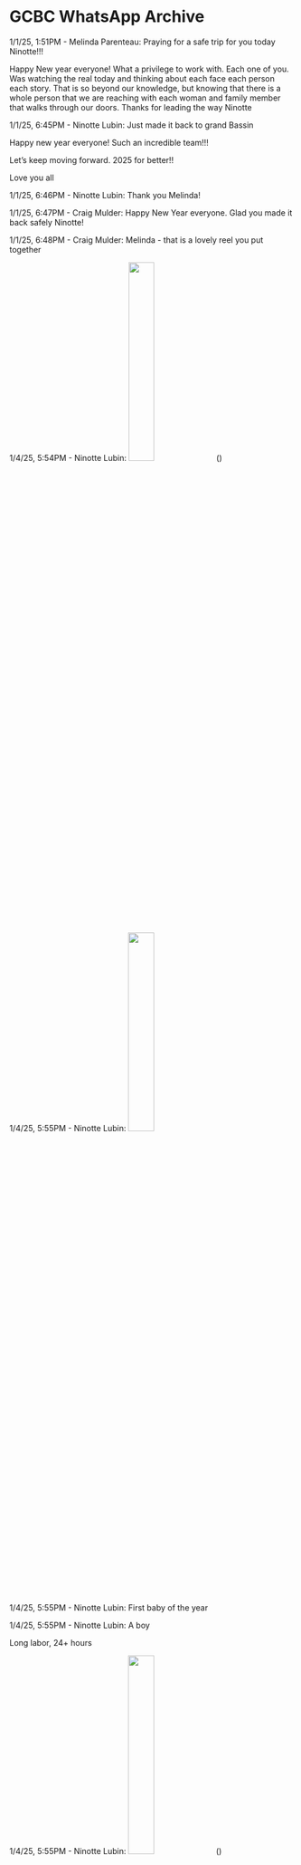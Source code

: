 <!DOCTYPE html>
<html>
<body>
<h1>GCBC WhatsApp Archive</h1>
<p>1/1/25, 1:51PM - Melinda Parenteau: Praying for a safe trip for you today Ninotte!!!</p>
<p>Happy New year everyone! What a privilege to work with. Each one of you. Was watching the real today and thinking about each face each person each story. That is so beyond our knowledge, but knowing that there is a whole person that we are reaching with each woman and family member that walks through our doors. Thanks for leading the way Ninotte</p>
<p>1/1/25, 6:45PM - Ninotte Lubin: Just made it back to grand Bassin </p>
<p></p>
<p>Happy new year everyone! Such an incredible team!!!</p>
<p></p>
<p>Let’s keep moving forward. 2025 for better!!</p>
<p></p>
Love you all</p>
<p>1/1/25, 6:46PM - Ninotte Lubin: Thank you Melinda!</p>
<p>1/1/25, 6:47PM - Craig Mulder: Happy New Year everyone.  Glad you made it back safely Ninotte!</p>
<p>1/1/25, 6:48PM - Craig Mulder: Melinda - that is a lovely reel you put together</p>
<p>1/4/25, 5:54PM - Ninotte Lubin: <img src="IMG-20250104-WA0000.jpg" width="30%"> ()</p>
<p>1/4/25, 5:55PM - Ninotte Lubin: <img src="IMG-20250104-WA0001.jpg" width="30%"> </p>
<p>1/4/25, 5:55PM - Ninotte Lubin: First baby of the year</p>
<p>1/4/25, 5:55PM - Ninotte Lubin: A boy </p>
<p>Long labor, 24+ hours</p>
<p>1/4/25, 5:55PM - Ninotte Lubin: <img src="IMG-20250104-WA0002.jpg" width="30%"> ()</p>
<p>1/4/25, 5:56PM - Ninotte Lubin: <img src="IMG-20250104-WA0003.jpg" width="30%"> ()</p>
<p>1/4/25, 5:56PM - Melinda Parenteau: Congratulations</p>
<p>1/4/25, 5:56PM - Ninotte Lubin: Lots of prenatal and postpartum today too</p>
<p>1/4/25, 6:00PM - Melinda Parenteau: Was this a class?</p>
<p>1/4/25, 6:22PM - Ninotte Lubin: Nope, prenatal and postpartum clients</p>
<p>1/5/25, 7:27PM - Ninotte Lubin: Second boy of the month</p>
<p>1/5/25, 7:27PM - Ninotte Lubin: <img src="IMG-20250105-WA0000.jpg" width="30%"> ()</p>
<p>1/5/25, 7:27PM - Ninotte Lubin: <img src="IMG-20250105-WA0001.jpg" width="30%"> ()</p>
<p>1/5/25, 7:27PM - Ninotte Lubin: <img src="IMG-20250105-WA0002.jpg" width="30%"> ()</p>
<p>1/10/25, 2:49PM - Ninotte Lubin: <img src="IMG-20250110-WA0001.jpg" width="30%"> ()</p>
<p>1/10/25, 2:49PM - Ninotte Lubin: <img src="IMG-20250110-WA0000.jpg" width="30%"> ()</p>
<p>1/10/25, 3:00PM - Ninotte Lubin: A third boy for the year</p>
<p></p>
<p>We had a girl last night, cord prolapse, heavy meconium. We managed to have the birth at the center be cause we could.</p>
<p>Birth happened, HPP and newborn resuscitation with transfer of the baby.</p>
<p>In the morning, mom left to breastfeed the baby as she got called then, around noon they called to say baby passed. </p>
<p>We weren’t too surprised because she swallowed too much liquid. However, we managed to have her transferred with O2 and alive.</p>
<p>1/10/25, 3:01PM - Ninotte Lubin: And, the private hospital she went is not too equipped</p>
<p>1/10/25, 3:02PM - Ninotte Lubin: We are happy to finally have a birth that did not require too much of us.</p>
<p>1/10/25, 3:08PM - Lynette Biery: Glad you had a healing birth. Love and prayers to all.</p>
<p>1/10/25, 8:10PM - Melinda Parenteau: Wow! I'm so sorry to hear that.</p>
<p>1/11/25, 10:10AM - Ninotte Lubin: <img src="IMG-20250111-WA0000.jpg" width="30%"> ()</p>
<p>1/11/25, 10:10AM - Ninotte Lubin: <img src="IMG-20250111-WA0001.jpg" width="30%"> ()</p>
<p>1/11/25, 10:11AM - Ninotte Lubin: Another boy this early morning</p>
<p>1/12/25, 12:49PM - Melinda Parenteau: Jan 12th, a day to remember the loss of so many lives and much more 14 years ago. </p>
<p>💔❤️💔❤️</p>
<p>1/12/25, 12:53PM - Kate Mazzara: Yes...and without the tragedy, we would not have met Ninotte. We would not have a beautiful birth center that will have a greater impact for generations to come. In God's name and grace.</p>
<p>1/12/25, 4:30PM - Ninotte Lubin: <img src="IMG-20250112-WA0001.jpg" width="30%"> ()</p>
<p>1/12/25, 4:30PM - Ninotte Lubin: <img src="IMG-20250112-WA0000.jpg" width="30%"> ()</p>
<p>1/12/25, 4:30PM - Ninotte Lubin: And, this beautiful girl born just now</p>
<p>1/12/25, 4:30PM - Ninotte Lubin: Yes, Kate </p>
<p></p>
<p>Thank you 🙏</p>
<p>1/12/25, 4:31PM - Ninotte Lubin: 15 years ago Melinda </p>
<p>Thank you 🙏</p>
<p>1/12/25, 8:37PM - Craig Mulder: So great to have such a beautiful spirit born on this day marking the anniversary of such an awful tragedy.</p>
<p>1/13/25, 3:40PM - Ninotte Lubin: <img src="IMG-20250113-WA0000.jpg" width="30%"> ()</p>
<p>1/13/25, 3:40PM - Ninotte Lubin: A boy</p>
<p>1/13/25, 10:18PM - Craig Mulder: Jonathan Katz, author of a recent book on Haiti, posted an essay in remembrance of the earthquake. It ends with this:</p>
<p></p>
<p>" But the reality is that, while yes, the problems are still there, the solutions are also still in reach. We just have to remember, once again, that lesson so many of us took on that awful night: Wherever we are, and whatever our station, we’re all in this together."</p>
<p></p>
<p>The entire essay is here: https://theracket.news/p/15-years-of-solitude-haiti-earthquake-anniversary</p>
<p>1/13/25, 10:32PM - Craig Mulder: To follow up, here's another essay, from The Guardian, that was written on the 10th anniversary of the earthquake. It recounts all the ways that international aid, primarily US, has harmed Haiti.</p>
<p>1/13/25, 10:32PM - Craig Mulder: https://www.theguardian.com/world/2019/oct/11/haiti-and-the-failed-promise-of-us-aid</p>
<p>1/14/25, 4:57PM - Ninotte Lubin: <img src="IMG-20250114-WA0000.jpg" width="30%"> ()</p>
<p>1/14/25, 4:57PM - Ninotte Lubin: <img src="IMG-20250114-WA0001.jpg" width="30%"> ()</p>
<p>1/14/25, 4:57PM - Ninotte Lubin: It’s a girl</p>
<p>1/14/25, 4:58PM - Ninotte Lubin: <img src="IMG-20250114-WA0002.jpg" width="30%"> ()</p>
<p>1/14/25, 4:58PM - Ninotte Lubin: And another woman in labor</p>
<p>1/14/25, 5:32PM - Melinda Parenteau: What a busy week</p>
<p>1/15/25, 10:21AM - Ninotte Lubin: <img src="IMG-20250115-WA0000.jpg" width="30%"> ()</p>
<p>1/15/25, 10:21AM - Ninotte Lubin: <img src="IMG-20250115-WA0001.jpg" width="30%"> ()</p>
<p>1/15/25, 10:25AM - Ninotte Lubin: Born last night, a boy</p>
<p>Complete breech with neonatal resuscitation including the use of O2. We didn’t transfer as baby came out well, crying and breastfeeding. </p>
<p>Another difficult one but great after all </p>
<p>January 2025 is something, we can say</p>
<p>1/15/25, 10:33AM - Melinda Parenteau: Wow!!!!</p>
<p>1/16/25, 7:02AM - Ninotte Lubin: <img src="IMG-20250116-WA0000.jpg" width="30%"> ()</p>
<p>1/16/25, 7:02AM - Ninotte Lubin: <img src="IMG-20250116-WA0001.jpg" width="30%"> ()</p>
<p>1/16/25, 7:02AM - Ninotte Lubin: <img src="IMG-20250116-WA0002.jpg" width="30%"> ()</p>
<p>1/16/25, 7:03AM - Ninotte Lubin: 3 babies born in 8 hours </p>
<p>2 boys and a girl</p>
<p>All three healthy</p>
<p>1/16/25, 7:05AM - Ninotte Lubin: We had to use the prenatal room that’s also considered the sleeping area for the staff for the 3rd birth. </p>
<p>From 10 last night till 6 this morning for the last one, no time to breathe. </p>
<p>Happy that they were all great and short birth</p>
<p>1/16/25, 7:07AM - Ninotte Lubin: <img src="IMG-20250116-WA0003.jpg" width="30%"> ()</p>
<p>1/16/25, 7:08AM - Ninotte Lubin: Lourdie the nurse doing postpartum instructions for the one in the prenatal room</p>
<p>1/16/25, 7:13AM - Ninotte Lubin: Good morning everyone </p>
<p>Hope you all have a great morning!</p>
<p>1/16/25, 8:01AM - Kate Mazzara: Will you all be able to get some rest, or is it a busy clinic day as well.</p>
<p>1/16/25, 8:02AM - Craig Mulder: What an incredible night! Great work all! 👍</p>
<p>1/16/25, 8:37AM - Ninotte Lubin: Busy clinic day unfortunately </p>
<p>We’ll do well</p>
<p>Thank you!</p>
<p>1/16/25, 9:06AM - Kate Mazzara: Maybe you can take turns naming. Stong work team!</p>
<p>1/16/25, 9:14AM - Ninotte Lubin: We will </p>
<p>Thank you 🙏</p>
<p>1/16/25, 10:57AM - Melinda Parenteau: Wow! What a night! The day goes smoothly for you and you guys all get</p>
<p>1/17/25, 10:25AM - Ninotte Lubin: <img src="IMG-20250117-WA0000.jpg" width="30%"> ()</p>
<p>1/17/25, 10:26AM - Ninotte Lubin: A girl</p>
<p>1/17/25, 10:27AM - Ninotte Lubin: And a HBP in early labor transfer around 4 thin morning</p>
<p>1/17/25, 10:27AM - Ninotte Lubin: We were able to get some sleep before 10 pm last night when the one we transferred arrived</p>
<p>1/17/25, 10:28AM - Ninotte Lubin: Thank you 🙏</p>
<p>1/19/25, 2:26PM - Ninotte Lubin: 2 boys</p>
<p>1/19/25, 2:27PM - Ninotte Lubin: <img src="IMG-20250119-WA0000.jpg" width="30%"> ()</p>
<p>1/19/25, 2:27PM - Ninotte Lubin: <img src="IMG-20250119-WA0001.jpg" width="30%"> ()</p>
<p>1/19/25, 2:28PM - Ninotte Lubin: One has been at the center past 24 hours</p>
<p>The other arrived then birthed after 21 minutes</p>
<p>1/19/25, 2:43PM - Craig Mulder: What a difference! Congratulations on two more</p>
<p>1/19/25, 3:29PM - Melinda Parenteau: Yay!</p>
<p>1/22/25, 2:47PM - Ninotte Lubin: <img src="IMG-20250122-WA0000.jpg" width="30%"> ()</p>
<p>1/22/25, 2:47PM - Ninotte Lubin: After 24 hours of hard labor</p>
<p>A boy and a strong young woman, 17 years old</p>
<p>1/22/25, 3:06PM - Lynette Biery: Wow!!! Great work! I’m tired for you all.</p>
<p>1/25/25, 8:08AM - Ninotte Lubin: <img src="IMG-20250125-WA0000.jpg" width="30%"> ()</p>
<p>1/25/25, 8:08AM - Ninotte Lubin: <img src="IMG-20250125-WA0001.jpg" width="30%"> ()</p>
<p>1/25/25, 8:09AM - Ninotte Lubin: Two more babies, a boy and a girl</p>
<p>1/25/25, 5:33PM - Ninotte Lubin: <img src="IMG-20250125-WA0002.jpg" width="30%"> ()</p>
<p>1/25/25, 5:33PM - Ninotte Lubin: Another boy</p>
<p>1/27/25, 3:04PM - Ninotte Lubin: <img src="IMG-20250127-WA0000.jpg" width="30%"> ()</p>
<p>1/27/25, 3:05PM - Ninotte Lubin: A girl</p>
<p>1/28/25, 9:24AM - Craig Mulder: Thank you for sending these lovely photos Ninotte.</p>
<p>1/28/25, 9:43AM - Craig Mulder: On Feb 20 our local college is hosting Monique Clesca and Jake Johnston to talk about Haiti. See this page for more info - https://www.tciaf.com/event-february-2025.   Ms. Clesca is a Haitian journalist and has been an advocate for an alternative approach to handling Haiti's governance issues. I came across this video on the Montana Accord and wanted to pass it on to you all - https://akomontana.ht/en/home/   Ninotte - I'd really like to hear what you think of the video.</p>
<p>1/28/25, 9:56AM - Ninotte Lubin: <img src="IMG-20250128-WA0000.jpg" width="30%"> ()</p>
<p>1/28/25, 9:56AM - Ninotte Lubin: <img src="IMG-20250128-WA0001.jpg" width="30%"> ()</p>
<p>1/28/25, 9:57AM - Ninotte Lubin: 2 more babies this morning</p>
<p>1/28/25, 9:59AM - Ninotte Lubin: Prenatal class happening right now</p>
<p>1/28/25, 9:59AM - Ninotte Lubin: <img src="IMG-20250128-WA0002.jpg" width="30%"> ()</p>
<p>1/28/25, 9:59AM - Ninotte Lubin: <img src="IMG-20250128-WA0003.jpg" width="30%"> ()</p>
<p>1/28/25, 10:00AM - Ninotte Lubin: We have to have a bed at the office for a postpartum</p>
<p>1/28/25, 10:01AM - Ninotte Lubin: <img src="IMG-20250128-WA0004.jpg" width="30%"> ()</p>
<p>1/28/25, 10:01AM - Ninotte Lubin: While another one in labor, walking</p>
<p>1/28/25, 10:02AM - Ninotte Lubin: <img src="IMG-20250128-WA0005.jpg" width="30%"> ()</p>
<p>1/28/25, 10:02AM - Ninotte Lubin: 50 women attending class today</p>
<p>1/28/25, 10:03AM - Craig Mulder: Very impressive!</p>
<p>1/28/25, 10:53AM - Ninotte Lubin: Just born </p>
<p>A girl</p>
<p>1/28/25, 10:53AM - Ninotte Lubin: <img src="IMG-20250128-WA0006.jpg" width="30%"> ()</p>
<p>1/28/25, 10:53AM - Ninotte Lubin: <img src="IMG-20250128-WA0007.jpg" width="30%"> ()</p>
<p>1/28/25, 10:54AM - Ninotte Lubin: What a busy night and morning </p>
<p>3 births</p>
<p>1/28/25, 11:34AM - Ninotte Lubin: <img src="IMG-20250128-WA0008.jpg" width="30%"> ()</p>
<p>1/28/25, 11:45AM - Melinda Parenteau: Wow! What a busy week! Looking forward to posting a much of these pictures very soon</p>
<p>1/28/25, 11:46AM - Ninotte Lubin: <img src="IMG-20250128-WA0009.jpg" width="30%"> ()</p>
<p>1/28/25, 11:46AM - Ninotte Lubin: <img src="IMG-20250128-WA0010.jpg" width="30%"> ()</p>
<p>1/28/25, 12:13PM - Craig Mulder: Yum!</p>
<p>1/30/25, 8:30PM - Craig Mulder: Great Instagram reel Melinda!</p>
<p>1/31/25, 7:35AM - Ninotte Lubin: <img src="IMG-20250131-WA0000.jpg" width="30%"> ()</p>
<p>1/31/25, 7:36AM - Ninotte Lubin: She might be the last one of January but who knows what can happen before midnight!!!</p>
<p>24 births!!!!!!</p>
<p>1/31/25, 7:36AM - Ninotte Lubin: Good morning all!</p>
<p>1/31/25, 8:17AM - Craig Mulder: Good morning to all of you! That is a lot of births!</p>
<p>1/31/25, 10:16AM - Melinda Parenteau: Wowwowow</p>
<p>1/31/25, 10:16AM - Melinda Parenteau: Record settings</p>
<p>2/1/25, 1:05PM - Ninotte Lubin: <img src="IMG-20250201-WA0001.jpg" width="30%"> ()</p>
<p>2/1/25, 1:05PM - Ninotte Lubin: <img src="IMG-20250201-WA0000.jpg" width="30%"> ()</p>
<p>2/1/25, 1:05PM - Ninotte Lubin: <img src="IMG-20250201-WA0002.jpg" width="30%"> ()</p>
<p>2/1/25, 1:05PM - Ninotte Lubin: <img src="IMG-20250201-WA0003.jpg" width="30%"> ()</p>
<p>2/1/25, 1:06PM - Ninotte Lubin: <img src="IMG-20250201-WA0004.jpg" width="30%"> ()</p>
<p>2/1/25, 1:07PM - Ninotte Lubin: Sexual Ed class of today</p>
<p>50 presents </p>
<p>Boys and girls </p>
<p></p>
<p>We watched a movie that thought about sexual violence</p>
<p>2/1/25, 9:48PM - Ninotte Lubin: <img src="IMG-20250201-WA0006.jpg" width="30%"> ()</p>
<p>2/1/25, 9:48PM - Ninotte Lubin: First February birth </p>
<p>A girl</p>
<p>2/1/25, 9:48PM - Ninotte Lubin: <img src="IMG-20250201-WA0007.jpg" width="30%"> ()</p>
<p>2/1/25, 9:53PM - Craig Mulder: What a great 1st of February</p>
<p>2/1/25, 9:59PM - Kate Mazzara: My sister in laws birthday</p>
<p>2/3/25, 10:28PM - Ninotte Lubin: <img src="IMG-20250203-WA0001.jpg" width="30%"> ()</p>
<p>2/3/25, 10:28PM - Ninotte Lubin: <img src="IMG-20250203-WA0000.jpg" width="30%"> ()</p>
<p>2/3/25, 10:28PM - Ninotte Lubin: A boy and a girl tonight</p>
<p>2/3/25, 11:41PM - Ninotte Lubin: <img src="IMG-20250203-WA0002.jpg" width="30%"> ()</p>
<p>2/3/25, 11:41PM - Ninotte Lubin: <img src="IMG-20250203-WA0003.jpg" width="30%"> ()</p>
<p>2/4/25, 10:07AM - Ninotte Lubin: <img src="IMG-20250204-WA0000.jpg" width="30%"> ()</p>
<p>2/4/25, 10:07AM - Ninotte Lubin: Girl</p>
<p>2/4/25, 10:29AM - Ninotte Lubin: <img src="IMG-20250204-WA0001.jpg" width="30%"> ()</p>
<p>2/4/25, 8:53PM - Ninotte Lubin: <img src="IMG-20250204-WA0002.jpg" width="30%"> ()</p>
<p>2/4/25, 8:54PM - Ninotte Lubin: Another girl born just now</p>
<p>2/4/25, 8:54PM - Ninotte Lubin: 2 girls on your birthday Kate</p>
<p>2/4/25, 8:54PM - Craig Mulder: Lots of beautiful babies!!</p>
<p>2/4/25, 8:55PM - Ninotte Lubin: Yes </p>
<p>Thanks Craig!</p>
<p>2/4/25, 9:28PM - Melinda Parenteau: Well done! And happy birthday Kate!</p>
<p>2/5/25, 7:15AM - Ninotte Lubin: <img src="IMG-20250205-WA0000.jpg" width="30%"> ()</p>
<p>2/5/25, 7:15AM - Ninotte Lubin: A boy</p>
<p>2/5/25, 7:33AM - Lynette Biery: The Buddha is born again. I hope you all get some rest.</p>
<p>2/6/25, 5:19PM - Ninotte Lubin: <img src="IMG-20250206-WA0000.jpg" width="30%"> ()</p>
<p>2/6/25, 5:20PM - Ninotte Lubin: 7th birth in 6 days</p>
<p>2/6/25, 5:20PM - Ninotte Lubin: <img src="IMG-20250206-WA0001.jpg" width="30%"> ()</p>
<p>2/6/25, 5:20PM - Ninotte Lubin: Happy family</p>
<p>2/6/25, 6:58PM - Craig Mulder: 🙂</p>
<p>2/7/25, 7:59AM - Ninotte Lubin: <img src="IMG-20250207-WA0000.jpg" width="30%"> ()</p>
<p>2/7/25, 8:00AM - Ninotte Lubin: A girl, born this morning</p>
<p>2/9/25, 3:32PM - Melinda Parenteau: I just heard about the earthquake that happened in the middle of the ocean, right in the dead center of the Caribbean islands. Did you feel any effect in Haiti? They're talking about threat of tsunami</p>
<p>2/9/25, 3:35PM - Ninotte Lubin: I don’t know if anyone else felt it but no for us. I’ve heard alerts on the threat of tsunami as you  mentioned</p>
<p>2/9/25, 3:35PM - Melinda Parenteau: Okay that's good to hear. How are things going down there for you guys?</p>
<p>2/9/25, 3:40PM - Ninotte Lubin: We are well, no births for the past couple days but we have 18 more due dates for this month</p>
<p>2/9/25, 4:29PM - Craig Mulder: Glad to hear you all are OK</p>
<p>2/10/25, 12:52PM - Ninotte Lubin: <img src="IMG-20250210-WA0000.jpg" width="30%"> ()</p>
<p>2/10/25, 12:52PM - Ninotte Lubin: A boy after a break of 48 hours</p>
<p>2/11/25, 11:18AM - Ninotte Lubin: Prenatal education </p>
<p>Topic: Labor and birth </p>
<p>30 women present</p>
<p>2/11/25, 11:18AM - Ninotte Lubin: <img src="IMG-20250211-WA0000.jpg" width="30%"> ()</p>
<p>2/11/25, 11:18AM - Ninotte Lubin: <img src="IMG-20250211-WA0001.jpg" width="30%"> ()</p>
<p>2/11/25, 11:58AM - Ninotte Lubin: <img src="IMG-20250211-WA0002.jpg" width="30%"> ()</p>
<p>2/11/25, 11:58AM - Ninotte Lubin: <img src="IMG-20250211-WA0003.jpg" width="30%"> ()</p>
<p>2/11/25, 11:58AM - Ninotte Lubin: <img src="IMG-20250211-WA0004.jpg" width="30%"> ()</p>
<p>2/11/25, 12:18PM - Melinda Parenteau: This is awesome</p>
<p>2/11/25, 12:36PM - Ninotte Lubin: <img src="IMG-20250211-WA0005.jpg" width="30%"> ()</p>
<p>2/16/25, 11:50AM - Ninotte Lubin: <img src="IMG-20250216-WA0000.jpg" width="30%"> ()</p>
<p>2/16/25, 11:50AM - Ninotte Lubin: Good morning all</p>
<p>It’s been a few days without a birth </p>
<p>This one arrived this morning </p>
<p>A boy</p>
<p>2/16/25, 11:54AM - Melinda Parenteau: Yay!</p>
<p>2/16/25, 11:56AM - Craig Mulder: I love the photo</p>
<p>2/16/25, 12:42PM - Ninotte Lubin: <img src="IMG-20250216-WA0001.jpg" width="30%"> ()</p>
<p>2/16/25, 12:57PM - Ninotte Lubin: Postpartum education by our nurse Lourdie</p>
<p>2/16/25, 12:57PM - Ninotte Lubin: <img src="IMG-20250216-WA0002.jpg" width="30%"> ()</p>
<p>2/17/25, 12:43PM - Ninotte Lubin: <img src="IMG-20250217-WA0000.jpg" width="30%"> ()</p>
<p>2/17/25, 12:43PM - Ninotte Lubin: <img src="IMG-20250217-WA0001.jpg" width="30%"> ()</p>
<p>2/17/25, 12:44PM - Ninotte Lubin: A boy and a girl </p>
<p>Both born this morning</p>
<p>2/17/25, 12:51PM - Craig Mulder: 🙂❤️</p>
<p>2/19/25, 9:20AM - Ninotte Lubin: <img src="IMG-20250219-WA0000.jpg" width="30%"> ()</p>
<p>2/19/25, 9:20AM - Ninotte Lubin: <img src="IMG-20250219-WA0001.jpg" width="30%"> ()</p>
<p>2/19/25, 9:20AM - Ninotte Lubin: 2 babies born early this morning </p>
<p>A boy and a girl</p>
<p>2/19/25, 9:34AM - Craig Mulder: Very special! 🙂</p>
<p>2/19/25, 9:50AM - Kate Mazzara: Your bees 🐝 got nothing on you. You are a busy</p>
<p>2/19/25, 9:50AM - Kate Mazzara: Bee</p>
<p>2/20/25, 8:15AM - Ninotte Lubin: <img src="IMG-20250220-WA0000.jpg" width="30%"> ()</p>
<p>2/20/25, 8:15AM - Ninotte Lubin: Good morning </p>
<p>I am a girl 🧒</p>
<p>2/20/25, 9:06AM - Craig Mulder: Welcome sweetie</p>
<p>2/20/25, 9:46AM - Kate Mazzara: Yeah you are!!</p>
<p>2/23/25, 11:46AM - Craig Mulder: Kathi's mom, Carolyn McDonald, died this Friday evening, surrounded by many family members. She had a peaceful death. She was 88 years old. Kathi's father, Robert (Bob) is still with us.</p>
<p>2/23/25, 11:56AM - Melinda Parenteau: Wow. Strength and comfort to you and Kathi. She was so blessed to have a devoted daughter, son-in-law and other family by her side. You guys are such a testament of what a beautiful family can be. </p>
<p>I hope this week is filled with sweet memories along with the grief and the fatigue</p>
<p>2/23/25, 11:59AM - Kate Mazzara: I echo Melinda's thoughts and add my heart is with you 💓</p>
<p>2/23/25, 12:23PM - Ninotte Lubin: Oh no! My heart is with you in this difficult time </p>
<p>Strength, comfort and love ❤️</p>
<p>2/24/25, 9:42AM - Ninotte Lubin: <img src="IMG-20250224-WA0000.jpg" width="30%"> ()</p>
<p>2/24/25, 9:42AM - Ninotte Lubin: Good morning 🌞 </p>
<p>A boy</p>
<p>2/25/25, 10:30AM - Ninotte Lubin: <img src="IMG-20250225-WA0000.jpg" width="30%"> ()</p>
<p>2/25/25, 10:31AM - Ninotte Lubin: <img src="IMG-20250225-WA0001.jpg" width="30%"> ()</p>
<p>2/25/25, 10:31AM - Ninotte Lubin: 2 boys</p>
<p>2/25/25, 10:31AM - Ninotte Lubin: <img src="IMG-20250225-WA0002.jpg" width="30%"> ()</p>
<p>2/25/25, 10:31AM - Ninotte Lubin: And prenatal class this morning</p>
<p>2/25/25, 11:10AM - Ninotte Lubin: <img src="IMG-20250225-WA0003.jpg" width="30%"> ()</p>
<p>2/25/25, 11:10AM - Ninotte Lubin: <img src="IMG-20250225-WA0004.jpg" width="30%"> ()</p>
<p>2/25/25, 11:10AM - Ninotte Lubin: <img src="IMG-20250225-WA0005.jpg" width="30%"> ()</p>
<p>2/25/25, 11:24AM - Ninotte Lubin: She’s so happy thinking us for the care she got. Long and difficult labor, High blood pressure, long pushing time and HPP</p>
<p>35 years old, G3</p>
<p>2/25/25, 11:24AM - Ninotte Lubin: <img src="IMG-20250225-WA0006.jpg" width="30%"> ()</p>
<p>2/25/25, 2:13PM - Ninotte Lubin: Thanking I meant</p>
<p>3/1/25, 8:30AM - Ninotte Lubin: Good morning all</p>
<p>February brought the last baby girl yesterday </p>
<p>20 births on site</p>
<p>5 women delivered at home</p>
<p>6 referrals including 1 still birth and 1 neonatal death</p>
<p>Thank you for everything!</p>
<p>3/1/25, 8:31AM - Ninotte Lubin: <img src="IMG-20250301-WA0000.jpg" width="30%"> ()</p>
<p>3/1/25, 8:32AM - Craig Mulder: Ready to get out in the world!</p>
<p>3/1/25, 8:33AM - Lynette Biery: Someone dim the lights for that sweet baby girl…she needs a minute. 😃 Great work, Ninotte and all!</p>
<p>3/2/25, 1:09PM - Ninotte Lubin: <img src="IMG-20250302-WA0000.jpg" width="30%"> ()</p>
<p>3/2/25, 1:09PM - Ninotte Lubin: 1st baby of March</p>
<p>A boy</p>
<p>3/6/25, 1:46PM - Ninotte Lubin: <img src="IMG-20250306-WA0000.jpg" width="30%"> ()</p>
<p>3/6/25, 1:46PM - Ninotte Lubin: <img src="IMG-20250306-WA0001.jpg" width="30%"> ()</p>
<p>3/6/25, 1:46PM - Ninotte Lubin: Two girls </p>
<p>Just born an hour apart</p>
<p>3/7/25, 4:39PM - Ninotte Lubin: <img src="IMG-20250307-WA0000.jpg" width="30%"> ()</p>
<p>3/7/25, 4:40PM - Ninotte Lubin: Baby girl today</p>
<p>3/8/25, 8:42AM - Ninotte Lubin: <img src="IMG-20250308-WA0000.jpg" width="30%"> ()</p>
<p>3/8/25, 8:43AM - Ninotte Lubin: <img src="IMG-20250308-WA0001.jpg" width="30%"> ()</p>
<p>3/8/25, 8:43AM - Ninotte Lubin: A boy born last night</p>
<p>3/8/25, 9:40AM - Craig Mulder: Great looking babies!</p>
<p>3/10/25, 12:48PM - Melinda Parenteau: If I happen to be a couple minutes late it is because I am nursing Jack to sleep. I will join the meeting as soon as I can</p>
<p>3/10/25, 1:19PM - Melinda Parenteau: Craig could you send me the documents you sent yesterday? I don't see them in my email</p>
<p>3/10/25, 1:19PM - Kate Mazzara: There is a link in the agenda</p>
<p>3/10/25, 3:31PM - Lynette Biery: Melinda and Craig, do you want to forward any notes you did take and I’ll incorporate into mine?</p>
<p>3/10/25, 3:31PM - Melinda Parenteau: Unfortunately I wasn't able to take but after you put yours forward I could add to those from memory</p>
<p>3/10/25, 3:32PM - Lynette Biery: Will do.</p>
<p>3/10/25, 3:37PM - Craig Mulder: I didn't take any</p>
<p>3/10/25, 3:38PM - Craig Mulder: But I'll provide my summary of our decision and discussion</p>
<p>3/10/25, 6:42PM - Ninotte Lubin: <img src="IMG-20250310-WA0000.jpg" width="30%"> ()</p>
<p>3/10/25, 6:43PM - Ninotte Lubin: A fatty girl, just arrived</p>
<p>3/11/25, 8:13PM - Ninotte Lubin: <img src="IMG-20250311-WA0000.jpg" width="30%"> ()</p>
<p>3/11/25, 8:13PM - Ninotte Lubin: Girl</p>
<p>3/12/25, 5:39PM - Ninotte Lubin: <img src="IMG-20250312-WA0000.jpg" width="30%"> ()</p>
<p>3/12/25, 5:39PM - Ninotte Lubin: I received those supplies including 2 small O2 tanks from Cap Haitian Health Network today</p>
<p>3/12/25, 5:39PM - Ninotte Lubin: So great to get those especially the O2 tanks</p>
<p>3/12/25, 5:46PM - Kate Mazzara: What other supplies did you get?  It's like christmas 🎄 ☺️</p>
<p>3/12/25, 5:47PM - Ninotte Lubin: I haven’t opened yet</p>
<p>I’ll send a list later</p>
<p>3/12/25, 6:01PM - Melinda Parenteau: Is one of those tanks the one we bought or did the Haitian helps Network provide us both those tanks?</p>
<p>3/12/25, 6:15PM - Ninotte Lubin: I made a request for 1 </p>
<p>We received 2 added to what we bought </p>
<p>Now we have 3</p>
<p>3/12/25, 6:43PM - Melinda Parenteau: Also, we did actually get that oxygen tank from that guy. We gave the 300 like months and months and months ago?</p>
<p>3/12/25, 6:59PM - Ninotte Lubin: I still didn’t receive that tank from the person in the Dominican Republic </p>
<p>Hoping to receive it some day as she told me she will send it</p>
<p>3/13/25, 9:25AM - Ninotte Lubin: <img src="IMG-20250313-WA0000.jpg" width="30%"> ()</p>
<p>3/13/25, 9:25AM - Ninotte Lubin: So cozy sleeping while baby is breastfeeding</p>
<p>3/13/25, 9:26AM - Ninotte Lubin: <img src="IMG-20250313-WA0001.jpg" width="30%"> ()</p>
<p>3/13/25, 9:26AM - Ninotte Lubin: A boy</p>
<p>3/15/25, 9:27AM - Ninotte Lubin: <img src="IMG-20250315-WA0000.jpg" width="30%"> ()</p>
<p>3/15/25, 9:27AM - Ninotte Lubin: <img src="IMG-20250315-WA0001.jpg" width="30%"> ()</p>
<p>3/15/25, 9:27AM - Ninotte Lubin: Good morning </p>
<p>I am a boy</p>
<p>3/15/25, 1:42PM - Melinda Parenteau: Aweee</p>
<p>3/16/25, 11:42AM - Ninotte Lubin: Good morning all</p>
<p></p>
<p>HDI team is coming to visit Grace tomorrow, I just received the message</p>
<p>3/16/25, 11:48AM - Craig Mulder: That's not very muc advance notice. I was planning to work on the report we owe HDI for the end of the grant period. It ended Feb 28. I'll send that to you, Ninotte, and to HDI.</p>
<p>3/16/25, 12:19PM - Ninotte Lubin: I thought of that</p>
<p>Thank you Craig!</p>
<p>3/19/25, 2:38PM - Ninotte Lubin: <img src="IMG-20250319-WA0000.jpg" width="30%"> ()</p>
<p>3/19/25, 2:38PM - Ninotte Lubin: <img src="IMG-20250319-WA0001.jpg" width="30%"> ()</p>
<p>3/19/25, 2:38PM - Ninotte Lubin: A girl</p>
<p>3/19/25, 2:48PM - Craig Mulder: Awake and ready for the world!</p>
<p>3/20/25, 12:03PM - Melinda Parenteau: Good morning, just clarifying is the meeting this Saturday? I just saw the email but wanted to clarify it's Saturday and not Friday</p>
<p>3/20/25, 12:06PM - Kathi Mulder: Meeting is Friday but I see I put 2/21 so will correct that</p>
<p>3/20/25, 12:08PM - Melinda Parenteau: Okay thanks Kathy</p>
<p>3/20/25, 9:11PM - Ninotte Lubin: <img src="IMG-20250320-WA0001.jpg" width="30%"> ()</p>
<p>3/20/25, 9:11PM - Ninotte Lubin: <img src="IMG-20250320-WA0002.jpg" width="30%"> ()</p>
<p>3/20/25, 9:12PM - Ninotte Lubin: A girl</p>
<p>3/20/25, 9:13PM - Kate Mazzara: <img src="IMG-20250320-WA0003.jpg" width="30%"> ()</p>
<p>Love the picture on top. It says why did you do that....my dog gives the same look</p>
<p>3/25/25, 1:11PM - Ninotte Lubin: <img src="IMG-20250325-WA0000.jpg" width="30%"> ()</p>
<p>3/25/25, 1:11PM - Ninotte Lubin: <img src="IMG-20250325-WA0001.jpg" width="30%"> ()</p>
<p>3/25/25, 1:11PM - Ninotte Lubin: A boy</p>
<p>3/25/25, 1:12PM - Ninotte Lubin: <img src="IMG-20250325-WA0002.jpg" width="30%"> ()</p>
<p>3/25/25, 1:12PM - Ninotte Lubin: Prenatal class today on Nutrition</p>
<p>3/25/25, 1:13PM - Ninotte Lubin: 55 women present</p>
<p>3/25/25, 1:19PM - Ninotte Lubin: <img src="IMG-20250325-WA0003.jpg" width="30%"> ()</p>
<p>3/25/25, 1:19PM - Ninotte Lubin: <img src="IMG-20250325-WA0004.jpg" width="30%"> ()</p>
<p>Motorcycle parking lot</p>
<p>3/25/25, 1:19PM - Ninotte Lubin: <img src="IMG-20250325-WA0005.jpg" width="30%"> ()</p>
<p>3/25/25, 1:20PM - Ninotte Lubin: <img src="IMG-20250325-WA0006.jpg" width="30%"> ()</p>
<p>3/26/25, 9:29AM - Ninotte Lubin: I am a girl</p>
<p>3/26/25, 9:30AM - Craig Mulder: I love the photos!</p>
<p>3/26/25, 9:34AM - Kate Mazzara: So Ninotte your pronouns are she/her 😉</p>
<p>3/26/25, 9:39AM - Ninotte Lubin: <img src="IMG-20250326-WA0001.jpg" width="30%"> ()</p>
<p>3/26/25, 9:39AM - Ninotte Lubin: <img src="IMG-20250326-WA0000.jpg" width="30%"> ()</p>
<p>3/26/25, 9:47AM - Ninotte Lubin: Yes, Kate</p>
<p>3/26/25, 9:55AM - Kate Mazzara: There she is</p>
<p>3/28/25, 6:41AM - Lynette Biery: Ninotte, I’m working on the Grace at Year Two document…is 55 women at a prenatal class an average number? I want to say roughly how many women have been served by classes. Or do you know that?</p>
<p>3/28/25, 6:45AM - Ninotte Lubin: 55 from the ages of 16 to 39</p>
<p>3/28/25, 6:46AM - Ninotte Lubin: We don’t always have that number at each class</p>
<p>The average number is around 30</p>
<p>3/28/25, 6:46AM - Lynette Biery: Perfect. Thanks for your quick reply. 😊</p>
<p>3/28/25, 6:59AM - Lynette Biery: Is the # 104 for cervical cancer treatment include women screened who didn’t need treatment?</p>
<p>3/28/25, 7:00AM - Ninotte Lubin: 104 is for treatment </p>
<p>I have to look at the total number including the ones who didn’t need treatment</p>
<p>3/28/25, 7:02AM - Lynette Biery: If you could that would be great. It can be in the next several days. We can put an CX as a placeholder for now. Thanks.</p>
<p>3/28/25, 7:07AM - Ninotte Lubin: I’ll let you know in a bit</p>
<p>3/28/25, 7:07AM - Lynette Biery: 😊</p>
<p>3/29/25, 10:22AM - Ninotte Lubin: <img src="IMG-20250329-WA0000.jpg" width="30%"> ()</p>
<p>3/29/25, 10:22AM - Ninotte Lubin: <img src="IMG-20250329-WA0001.jpg" width="30%"> ()</p>
<p>3/29/25, 10:22AM - Ninotte Lubin: A girl</p>
<p>3/31/25, 8:24PM - Melinda Parenteau: Happy birthday Kathi! You have been our fearless (and even if fearful at times) have continued to be courageous, tenacious, gracious and strong through all the years I have known you! </p>
<p></p>
<p>Many blessings on you this year and all the ones to come. We are so thankful for you and just getting to know who you are with each passing year.</p>
<p>3/31/25, 8:25PM - Kate Mazzara: Happy Birthday 🎂</p>
<p>3/31/25, 8:27PM - Lynette Biery: Well said, Melinda. ❤️❤️</p>
<p>4/1/25, 2:28PM - Kathi Mulder: Thank you all for the well wishes & kind words 🙏❤️</p>
<p>4/1/25, 5:27PM - Ninotte Lubin: <img src="IMG-20250401-WA0000.jpg" width="30%"> ()</p>
<p>4/1/25, 5:28PM - Ninotte Lubin: April fool’s baby girl arrived</p>
<p>4/1/25, 5:33PM - Melinda Parenteau: Yay</p>
<p>4/1/25, 5:33PM - Melinda Parenteau: She shares a birthday with Chris</p>
<p>4/1/25, 5:33PM - Ninotte Lubin: Sophia, 17 years old, came to us after moving to the Northern region because gangs killed her parents and raped her. Pregnant and homeless a client brought her to us. She received care for free and had her baby today</p>
<p>4/1/25, 5:34PM - Melinda Parenteau: What is the exact day we opened in April 2 years ago? I believe It was April 8th? And our first birth was April 28th?</p>
<p>4/1/25, 5:34PM - Melinda Parenteau: Oh my goodness no words</p>
<p>4/1/25, 5:34PM - Ninotte Lubin: April 10th</p>
<p>4/1/25, 5:34PM - Melinda Parenteau: Who is she living with? Does she have family up there?</p>
<p>4/1/25, 5:35PM - Ninotte Lubin: A woman in Trou du Nord let her stay with her</p>
<p>4/1/25, 5:35PM - Ninotte Lubin: No family</p>
<p>4/1/25, 5:35PM - Melinda Parenteau: Wow</p>
<p>4/1/25, 5:35PM - Melinda Parenteau: Is she being well care for by the lady?</p>
<p>4/1/25, 5:35PM - Melinda Parenteau: What a beautiful baby girl she is</p>
<p>4/1/25, 8:48PM - Ninotte Lubin: <img src="IMG-20250401-WA0001.jpg" width="30%"> ()</p>
<p>4/1/25, 9:27PM - Kate Mazzara: Oh my heart</p>
<p>4/2/25, 11:40AM - Kathi Mulder: So incredibly sad. Hopefully she can stay with that woman for awhile and your care & her birth will give her strength & courage to care for her baby</p>
<p>4/3/25, 11:24AM - Ninotte Lubin: <img src="IMG-20250403-WA0002.jpg" width="30%"> ()</p>
<p>4/3/25, 11:24AM - Ninotte Lubin: <img src="IMG-20250403-WA0000.jpg" width="30%"> ()</p>
<p>4/3/25, 11:25AM - Ninotte Lubin: <img src="IMG-20250403-WA0001.jpg" width="30%"> ()</p>
<p>4/3/25, 11:25AM - Ninotte Lubin: A girl</p>
<p>4/3/25, 11:39AM - Craig Mulder: ❤️</p>
<p>4/4/25, 6:33PM - Ninotte Lubin: <img src="IMG-20250404-WA0000.jpg" width="30%"> ()</p>
<p>4/4/25, 6:33PM - Ninotte Lubin: <img src="IMG-20250404-WA0001.jpg" width="30%"> ()</p>
<p>4/4/25, 6:33PM - Ninotte Lubin: <img src="IMG-20250404-WA0002.jpg" width="30%"> ()</p>
<p>4/4/25, 6:33PM - Ninotte Lubin: A girl</p>
<p>4/6/25, 8:06PM - Ninotte Lubin: Hi everyone </p>
<p>Hope you are all doing well </p>
<p></p>
<p>The FAHM workshop on cervical cancer screening and treatment will happen from tomorrow the 7th to the 10th. </p>
<p>It’s at the midwifery campus in Limonade, not too far from us. I will go with Rose-Merline back and forth every day.</p>
<p>Just let you all know that </p>
<p>Thank you 🙏</p>
<p>4/6/25, 8:52PM - Kathi Mulder: Thanks for reminding us Ninotte. I hope it goes well. Let’s plan for you & I to have a phone call on Friday.</p>
<p>4/7/25, 9:38PM - Ninotte Lubin: <img src="IMG-20250407-WA0000.jpg" width="30%"> ()</p>
<p>4/7/25, 9:38PM - Ninotte Lubin: <img src="IMG-20250407-WA0001.jpg" width="30%"> ()</p>
<p>4/7/25, 9:38PM - Ninotte Lubin: Born today </p>
<p>A boy</p>
<p>4/10/25, 1:08PM - Ninotte Lubin: <img src="IMG-20250410-WA0000.jpg" width="30%"> ()</p>
<p>4/10/25, 1:08PM - Ninotte Lubin: <img src="IMG-20250410-WA0001.jpg" width="30%"> ()</p>
<p>4/10/25, 1:08PM - Ninotte Lubin: <img src="IMG-20250410-WA0002.jpg" width="30%"> ()</p>
<p>4/10/25, 1:08PM - Ninotte Lubin: Born this morning </p>
<p>A boy</p>
<p>4/10/25, 1:22PM - Melinda Parenteau: Who is the staff sitting beside her? What a lovely shot. What are they talking about</p>
<p>4/10/25, 2:58PM - Ninotte Lubin: That’s Natacha</p>
<p>4/11/25, 8:42AM - Ninotte Lubin: <img src="IMG-20250411-WA0000.jpg" width="30%"> ()</p>
<p>4/11/25, 8:42AM - Ninotte Lubin: Boy</p>
<p>4/11/25, 10:10AM - Melinda Parenteau: Hi little guy</p>
<p>4/11/25, 10:10AM - Melinda Parenteau: Happy belated anniversary to Grace!!!!!! ❤️</p>
<p>4/12/25, 8:37AM - Ninotte Lubin: <img src="IMG-20250412-WA0000.jpg" width="30%"> ()</p>
<p>4/12/25, 8:38AM - Ninotte Lubin: <img src="IMG-20250412-WA0001.jpg" width="30%"> ()</p>
<p>4/12/25, 8:38AM - Ninotte Lubin: Girl</p>
<p>4/12/25, 8:31PM - Ninotte Lubin: <img src="IMG-20250412-WA0002.jpg" width="30%"> ()</p>
<p>4/12/25, 8:31PM - Ninotte Lubin: A boy</p>
<p>4/12/25, 10:17PM - Ninotte Lubin: <img src="IMG-20250412-WA0003.jpg" width="30%"> ()</p>
<p>4/12/25, 10:17PM - Ninotte Lubin: The third baby of the day</p>
<p>A boy</p>
<p>4/12/25, 10:17PM - Craig Mulder: Wow!</p>
<p>4/12/25, 10:18PM - Lynette Biery: Oh baby!!! I hope ya get some rest.</p>
<p>4/12/25, 10:29PM - Melinda Parenteau: Oh my goodness</p>
<p>4/17/25, 9:13AM - Ninotte Lubin: <img src="IMG-20250417-WA0000.jpg" width="30%"> ()</p>
<p>4/17/25, 9:13AM - Ninotte Lubin: <img src="IMG-20250417-WA0001.jpg" width="30%"> ()</p>
<p>4/17/25, 9:13AM - Ninotte Lubin: A boy</p>
<p>4/17/25, 9:15AM - Craig Mulder: He says: "Why did I have to come out already? I was enjoying where I was!"</p>
<p>4/17/25, 9:18AM - Ninotte Lubin: Yes!!!</p>
<p>4/20/25, 4:19PM - Ninotte Lubin: 2 girls born this afternoon </p>
<p></p>
<p>I was not around. I went to buy water when a tire had a bad issue. I stayed a couple hours before I could get it fixed to get back to the center. </p>
<p>However, the tire axis needs to be replaced. </p>
<p>I’ll find out tomorrow the cost</p>
<p>4/20/25, 4:19PM - Ninotte Lubin: <img src="IMG-20250420-WA0000.jpg" width="30%"> ()</p>
<p>4/20/25, 4:19PM - Ninotte Lubin: <img src="IMG-20250420-WA0001.jpg" width="30%"> ()</p>
<p>4/20/25, 4:21PM - Ninotte Lubin: They were born in less than 2 hours</p>
<p>4/20/25, 4:21PM - Ninotte Lubin: A third one is walking</p>
<p>4/20/25, 4:21PM - Ninotte Lubin: <img src="IMG-20250420-WA0002.jpg" width="30%"> ()</p>
<p>4/20/25, 4:45PM - Melinda Parenteau: What a beautiful Day on Resurrection Sunday to have three new lives!</p>
<p>4/21/25, 7:45AM - Ninotte Lubin: The third  labor a girl born around midnight</p>
<p>4/21/25, 7:45AM - Ninotte Lubin: <img src="IMG-20250421-WA0000.jpg" width="30%"> ()</p>
<p>4/21/25, 7:45AM - Ninotte Lubin: <img src="IMG-20250421-WA0001.jpg" width="30%"> ()</p>
<p>4/21/25, 8:42AM - Lynette Biery: Sorry hear you had to deal with the truck. Welcome babies.</p>
<p>4/21/25, 10:56AM - Ninotte Lubin: Busy busy </p>
<p>A girl</p>
<p>4/21/25, 10:59AM - Ninotte Lubin: <img src="IMG-20250421-WA0002.jpg" width="30%"> ()</p>
<p>4/21/25, 10:59AM - Ninotte Lubin: Plus that one</p>
<p>4/21/25, 10:59AM - Ninotte Lubin: <img src="IMG-20250421-WA0003.jpg" width="30%"> ()</p>
<p>4/21/25, 5:55PM - Ninotte Lubin: Another girl</p>
<p>4/21/25, 5:56PM - Craig Mulder: The truck needs a new wheel hub and bearing.  The cost is 45000 HTG for the part (about $350 USD) plus mechanic charges. I told her to go ahead since I didn't see any alternatives.</p>
<p>4/21/25, 5:58PM - Ninotte Lubin: <img src="IMG-20250421-WA0007.jpg" width="30%"> ()</p>
<p>4/22/25, 12:02PM - Craig Mulder: Such a serene face! 🙂</p>
<p>4/22/25, 5:43PM - Kate Mazzara: She looks like she is meditating</p>
<p>4/23/25, 11:36AM - Ninotte Lubin: <img src="IMG-20250423-WA0000.jpg" width="30%"> ()</p>
<p>4/23/25, 11:36AM - Ninotte Lubin: <img src="IMG-20250423-WA0001.jpg" width="30%"> ()</p>
<p>4/23/25, 11:37AM - Ninotte Lubin: Happy mom and her baby boy</p>
<p>4/23/25, 4:43PM - Ninotte Lubin: <img src="IMG-20250423-WA0002.jpg" width="30%"> ()</p>
<p>4/23/25, 4:43PM - Ninotte Lubin: Another boy</p>
<p>4/23/25, 4:58PM - Kate Mazzara: There is a population explosion at Grace!!</p>
<p>4/23/25, 5:00PM - Melinda Parenteau: How many in the last week?</p>
<p>4/23/25, 5:11PM - Ninotte Lubin: 7 babies in 36 hours</p>
<p>4/23/25, 5:23PM - Kate Mazzara: 🫠</p>
<p>4/23/25, 6:36PM - Melinda Parenteau: What?!?!?! 🤯</p>
<p>4/23/25, 6:36PM - Melinda Parenteau: Use of action around the center like a bunch of people present, walking around or a clump of babies and moms together. Something that would exemplify how busy it is</p>
<p>4/23/25, 6:36PM - Melinda Parenteau: Sorry I was saying can you get a bunch of pictures like I'm describing above</p>
<p>4/23/25, 6:36PM - Melinda Parenteau: My presentation is coming up</p>
<p>4/24/25, 8:06AM - Ninotte Lubin: <img src="IMG-20250424-WA0000.jpg" width="30%"> ()</p>
<p>4/24/25, 8:07AM - Ninotte Lubin: Girl</p>
<p>4/25/25, 9:39AM - Lynette Biery: Ninotte, I hope you are getting some rest. Such beautiful babies. The pictures Melinda describes would be great. Also, remember I’d like a description of a birth from the midwife/nurse’s perspective, done in a time line, comments from mom/family are welcome too. I need this by 4/30 to have ready for 5/5.</p>
<p>4/25/25, 10:56AM - Craig Mulder: <img src="IMG-20250425-WA0000.jpg" width="30%"> ()</p>
<p>4/25/25, 10:56AM - Craig Mulder: You know I would like to purchase three of these for the center. I support the purchase. How about the rest of you?</p>
<p>4/25/25, 10:57AM - Lynette Biery: Sure, if shipping is feasible and affordable.</p>
<p>4/25/25, 10:58AM - Craig Mulder: I think these are for sale in Haiti</p>
<p>4/25/25, 11:02AM - Melinda Parenteau: Agreed</p>
<p>4/25/25, 11:26AM - Kate Mazzara: What is the benefit of them being rechargeable as a posed to plug in. Just a ? For understanding.</p>
<p>4/25/25, 11:29AM - Ninotte Lubin: Fits for the solar system</p>
<p>4/25/25, 11:30AM - Craig Mulder: Good idea Ninotte!</p>
<p>4/25/25, 11:30AM - Kate Mazzara: Perfect thanks.  I thought that was the case...</p>
<p>Absolutely we should </p>
<p>Will the come out of supply budget</p>
<p>4/25/25, 11:34AM - Craig Mulder: Go ahead and purchase Ninotte.  The expense will be listed as a supply rather than equipment since the cost is under $1000. But I don't see it being part of the maternal supplies budget that we have set up.</p>
<p>4/25/25, 11:46AM - Kate Mazzara: So, it's not the quarterly supply budget that is $1,000 for midwifery/office supplies? Correct</p>
<p>4/26/25, 2:02PM - Ninotte Lubin: <img src="IMG-20250426-WA0000.jpg" width="30%"> ()</p>
<p>4/26/25, 2:02PM - Ninotte Lubin: Big girl</p>
<p>4/26/25, 6:39PM - Kate Mazzara: PTT-20250426-WA0001.opus ()</p>
<p>4/27/25, 7:34PM - Ninotte Lubin: <img src="IMG-20250427-WA0000.jpg" width="30%"> ()</p>
<p>4/27/25, 7:36PM - Ninotte Lubin: We had two births today, both boys. </p>
<p>Had to resuscitate one of them, transferred but died in the hospital.</p>
<p>4/27/25, 9:14PM - Lynette Biery: Oh, I’m sorry yo hear this.</p>
<p>4/27/25, 9:20PM - Kate Mazzara: Tragic....I am so sorry 😞</p>
<p>4/27/25, 9:31PM - Craig Mulder: 😥</p>
<p>4/29/25, 10:24AM - Ninotte Lubin: <img src="IMG-20250429-WA0000.jpg" width="30%"> ()</p>
<p>4/29/25, 10:25AM - Ninotte Lubin: He was so awake </p>
<p>Sweet baby boy arrived this morning</p>
<p>4/29/25, 10:44AM - Kate Mazzara: So contemplative.</p>
<p>4/29/25, 8:27PM - Ninotte Lubin: As my contact in the DR never sent the O2 tank to me, I found one and bought it for GCBC as it meant to be. </p>
<p>Now, we have the 3 small tank and a big one, all full.</p>
<p>4/29/25, 8:28PM - Ninotte Lubin: <img src="IMG-20250429-WA0001.jpg" width="30%"> ()</p>
<p>4/29/25, 8:28PM - Ninotte Lubin: <img src="IMG-20250429-WA0002.jpg" width="30%"> ()</p>
<p>4/29/25, 8:53PM - Kate Mazzara: 🥳</p>
<p>5/2/25, 8:40AM - Ninotte Lubin: A boy</p>
<p>5/2/25, 8:40AM - Ninotte Lubin: <img src="IMG-20250502-WA0000.jpg" width="30%"> ()</p>
<p>5/2/25, 2:06PM - Lynette Biery: Ninotte…please translate “You matter to Grace”. Thanks.</p>
<p>5/2/25, 2:24PM - Ninotte Lubin: “Ou se Zafè Grace”</p>
<p>5/2/25, 2:25PM - Ninotte Lubin: “Ou se Zafè Grace”</p>
<p>5/2/25, 6:47PM - Lynette Biery: Ninotte, any chance to get a picture of Lourdie by Sunday? Maybe you and Lourdie together would be good.</p>
<p>5/2/25, 6:48PM - Ninotte Lubin: She’ll come to work Sunday, we’ll do</p>
<p>5/2/25, 6:48PM - Lynette Biery: Thanks.</p>
<p>5/3/25, 12:41PM - Ninotte Lubin: <img src="IMG-20250503-WA0000.jpg" width="30%"> ()</p>
<p>5/3/25, 12:41PM - Ninotte Lubin: Second baby of May</p>
<p>A boy</p>
<p>5/3/25, 12:41PM - Lynette Biery: He’s not so sure yet about this place.</p>
<p>5/4/25, 7:33AM - Lynette Biery: Ninotte, can you send me the photos individually that are embedded in the Shelove document. Thanks</p>
<p>5/4/25, 7:47AM - Ninotte Lubin: <img src="IMG-20250504-WA0000.jpg" width="30%"> ()</p>
<p>5/4/25, 7:47AM - Ninotte Lubin: <img src="IMG-20250504-WA0001.jpg" width="30%"> ()</p>
<p>5/4/25, 7:47AM - Ninotte Lubin: Lourdie Charles Nurse</p>
<p>5/4/25, 7:47AM - Lynette Biery: Beautiful!!!</p>
<p>5/4/25, 12:06PM - Lynette Biery: Did you see this? I need these by late this evening. Thanks</p>
<p>5/4/25, 12:55PM - Ninotte Lubin: <img src="IMG-20250504-WA0002.jpg" width="30%"> ()</p>
<p>5/4/25, 12:55PM - Ninotte Lubin: <img src="IMG-20250504-WA0003.jpg" width="30%"> ()</p>
<p>5/4/25, 12:56PM - Ninotte Lubin: <img src="IMG-20250504-WA0004.jpg" width="30%"> ()</p>
<p>5/4/25, 12:56PM - Ninotte Lubin: <img src="IMG-20250504-WA0005.jpg" width="30%"> ()</p>
<p>5/4/25, 12:58PM - Ninotte Lubin: <img src="IMG-20250504-WA0006.jpg" width="30%"> ()</p>
<p>Here’s a picture of a cervical cancer screening woman answering questions before the screening </p>
<p>Chinaydine is a 3 month postpartum woman, delivered at GCBC</p>
<p>5/4/25, 3:48PM - Ninotte Lubin: 10 cervical screening including 5 treatments </p>
<p>And a long labor and birth</p>
<p>5/4/25, 3:49PM - Ninotte Lubin: <img src="IMG-20250504-WA0007.jpg" width="30%"> ()</p>
<p>5/4/25, 3:49PM - Ninotte Lubin: A girl</p>
<p>5/5/25, 7:06AM - Lynette Biery: Ninotte, thank you for the photos. I need these one of just Esther after birth. It is in the document if you need a reference.</p>
<p>5/5/25, 7:08AM - Ninotte Lubin: <img src="IMG-20250505-WA0000.jpg" width="30%"> ()</p>
<p>5/5/25, 7:17AM - Lynette Biery: Is it possible to get a picture right now of any staff that happen to be around? You in the picture would be good?</p>
<p>5/5/25, 7:19AM - Lynette Biery: And that isn’t the picture that was in the document, but if you say that’s Esther ok.</p>
<p>5/5/25, 7:35AM - Ninotte Lubin: <img src="IMG_8034.HEIC ()</p>
<p>IMG_8034.HEIC</p>
<p>5/5/25, 7:35AM - Ninotte Lubin: I'll send you one in a bit</p>
<p>5/5/25, 7:38AM - Lynette Biery: Craig…if you can use in todays mailing great! See my email. 😊</p>
<p>5/5/25, 8:38AM - Ninotte Lubin: <img src="IMG-20250505-WA0001.jpg" width="30%"> ()</p>
<p>5/5/25, 8:38AM - Ninotte Lubin: <img src="IMG-20250505-WA0002.jpg" width="30%"> ()</p>
<p>5/5/25, 8:38AM - Ninotte Lubin: <img src="IMG-20250505-WA0003.jpg" width="30%"> ()</p>
<p>5/5/25, 8:48AM - Ninotte Lubin: <img src="IMG-20250505-WA0004.jpg" width="30%"> ()</p>
<p>Thank you for your priceless support! From Haiti, much Love</p>
<p>5/5/25, 11:04AM - Ninotte Lubin: <img src="IMG-20250505-WA0005.jpg" width="30%"> ()</p>
<p>5/5/25, 11:08AM - Ninotte Lubin: A busy morning at Grace</p>
<p>5/5/25, 11:08AM - Ninotte Lubin: <img src="IMG-20250505-WA0006.jpg" width="30%"> ()</p>
<p>5/5/25, 11:08AM - Ninotte Lubin: <img src="IMG-20250505-WA0007.jpg" width="30%"> ()</p>
<p>5/5/25, 11:09AM - Ninotte Lubin: <img src="IMG-20250505-WA0008.jpg" width="30%"> ()</p>
<p>5/5/25, 11:09AM - Ninotte Lubin: Prenatal, postpartum, labor and cervical cancer screening</p>
<p>5/5/25, 1:02PM - Ninotte Lubin: <img src="IMG-20250505-WA0009.jpg" width="30%"> ()</p>
<p>5/5/25, 1:02PM - Ninotte Lubin: <img src="IMG-20250505-WA0010.jpg" width="30%"> ()</p>
<p>5/5/25, 1:10PM - Melinda Parenteau: These are some really great shots!!!!</p>
<p>5/5/25, 1:10PM - Melinda Parenteau: Have a great day doing your cervical exams</p>
<p>5/5/25, 1:11PM - Kate Mazzara: Happy midwives day to all the midwives around the world</p>
<p>5/5/25, 1:18PM - Melinda Parenteau: Yes agreed. Happy International Day of the midwives. Ninotte, can you hive a hug to Natasha and Rose- Mirlene from me! And get them to hug you back for me! ❤️</p>
<p>5/5/25, 1:18PM - Kate Mazzara: Me too!</p>
<p>5/5/25, 2:36PM - Melinda Parenteau: <img src="IMG-20250505-WA0011.jpg" width="30%"> ()</p>
<p>5/5/25, 2:36PM - Melinda Parenteau: Guys, our post and story made it onto every other counts. Instagram story for happy International Day of the midwife! Whoohooo!!!!</p>
<p>5/5/25, 2:36PM - Melinda Parenteau: Good work team!</p>
<p>5/5/25, 2:46PM - Lynette Biery: Love this photo with a little pizazz</p>
<p>5/6/25, 8:57AM - Ninotte Lubin: A boy</p>
<p>5/6/25, 8:57AM - Ninotte Lubin: <img src="IMG-20250506-WA0000.jpg" width="30%"> ()</p>
<p>5/6/25, 8:57AM - Ninotte Lubin: <img src="IMG-20250506-WA0001.jpg" width="30%"> ()</p>
<p>5/6/25, 7:47PM - Ninotte Lubin: <img src="IMG-20250506-WA0002.jpg" width="30%"> ()</p>
<p>5/6/25, 8:22PM - Ninotte Lubin: Prenatal class today on labor and delivery </p>
<p>25 women attended</p>
<p>5/6/25, 8:22PM - Ninotte Lubin: <img src="IMG-20250506-WA0003.jpg" width="30%"> ()</p>
<p>5/6/25, 8:26PM - Craig Mulder: 😊</p>
<p>5/7/25, 11:54AM - Lynette Biery: Ninotte, I want to use quotes from staff with a picture in a piece I’m composing on our budget. Hopefully this makes the budget more interesting. 😀 Folks can say whatever their heart leads them to say or complete the following: “I work at Grace to ….” </p>
<p></p>
<p>If you could send to me by Saturday morning I would be grateful. The quotes in an email or document is great, but the photos here are best. Thank you</p>
<p>5/7/25, 11:55AM - Lynette Biery: And…any staff is fine. Even the cook. 😊</p>
<p>5/7/25, 12:00PM - Melinda Parenteau: Yes, it would be so great to have a picture of the cooking or cutting vegetables or something and even the laundress working at her bucket!</p>
<p>5/8/25, 3:56PM - Ninotte Lubin: <img src="IMG-20250508-WA0000.jpg" width="30%"> ()</p>
<p>5/8/25, 3:56PM - Ninotte Lubin: Just arrived</p>
<p>5/8/25, 4:16PM - Ninotte Lubin: <img src="IMG-20250508-WA0001.jpg" width="30%"> ()</p>
<p>5/8/25, 4:20PM - Ninotte Lubin: Delide, a faithful client. From 7 weeks to 39+5 weeks, she never missed a prenatal visit and all 5 prenatal classes. Came to prenatal visit today but the midwife found a couple contractions, had her stayed. She got active and had her baby boy after 4 hours</p>
<p>5/8/25, 4:20PM - Melinda Parenteau: Wow that's amazing. Came for a visit and had a baby</p>
<p>5/8/25, 5:09PM - Ninotte Lubin: I just spoke with Kathi about cracked doors in the building </p>
<p>Here’s some pictures</p>
<p>5/8/25, 5:09PM - Ninotte Lubin: <img src="IMG-20250508-WA0002.jpg" width="30%"> ()</p>
<p>5/8/25, 5:09PM - Ninotte Lubin: <img src="IMG-20250508-WA0003.jpg" width="30%"> ()</p>
<p>5/8/25, 5:09PM - Ninotte Lubin: <img src="IMG-20250508-WA0004.jpg" width="30%"> ()</p>
<p>5/9/25, 2:51PM - ~L0v3 was added</p>
<p>5/9/25, 2:50PM - +1 (267) 560-3257 joined using this group's invite link</p>
<p>5/9/25, 2:51PM - +1 (267) 560-3257: Hey everyone! It’s Barbara</p>
<p>5/9/25, 2:51PM - +1 (267) 560-3257: Anything before this text I cannot see</p>
<p>5/9/25, 2:51PM - Melinda Parenteau: Oh shoot I forgot how that works!</p>
<p>5/9/25, 2:53PM - Melinda Parenteau turned on admin approval to join this group.</p>
<p>5/9/25, 2:54PM - Melinda Parenteau: If anybody knows how we can allow Barbara to see previous messages and photos on this thread. Please let me know, I've looked through it. I do not see an option</p>
<p></p>
</body>
</html>
